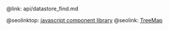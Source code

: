 @link: api/datastore_find.md

@seolinktop: [javascript component library](https://webix.com)
@seolink: [TreeMap](https://webix.com/widget/treemap/)